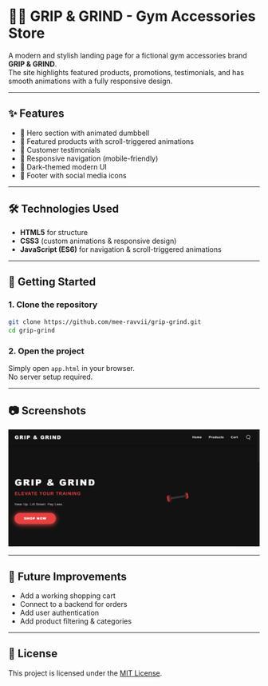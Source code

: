 # 🏋️‍♂️ GRIP & GRIND - Gym Accessories Store

A modern and stylish landing page for a fictional gym accessories brand **GRIP & GRIND**.  
The site highlights featured products, promotions, testimonials, and has smooth animations with a fully responsive design.

---

## ✨ Features
- 🚀 Hero section with animated dumbbell
- 🛒 Featured products with scroll-triggered animations
- 💬 Customer testimonials
- 📱 Responsive navigation (mobile-friendly)
- 🌙 Dark-themed modern UI
- 🔗 Footer with social media icons

---

## 🛠️ Technologies Used
- **HTML5** for structure
- **CSS3** (custom animations & responsive design)
- **JavaScript (ES6)** for navigation & scroll-triggered animations

---

## 🚀 Getting Started
### 1. Clone the repository
```bash
git clone https://github.com/mee-ravvii/grip-grind.git
cd grip-grind
```

### 2. Open the project
Simply open `app.html` in your browser.  
No server setup required.

---

## 📷 Screenshots
![alt text](image.png)

---

## 📌 Future Improvements
- Add a working shopping cart
- Connect to a backend for orders
- Add user authentication
- Add product filtering & categories

---

## 📄 License
This project is licensed under the [MIT License](./LICENSE).
